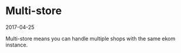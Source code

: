 Multi-store
==================
2017-04-25



Multi-store means you can handle multiple shops with the same ekom instance.




